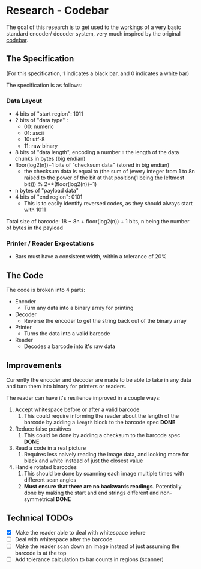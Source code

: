 # Research - Codebar

The goal of this research is to get used to the workings of a very basic standard encoder/ decoder system, very much inspired by the original [codebar](https://en.wikipedia.org/wiki/Codabar).

## The Specification

(For this specification, 1 indicates a black bar, and 0 indicates a white bar)

The specification is as follows:

### Data Layout

- 4 bits of "start region": 1011
- 2 bits of "data type" :
  - 00: numeric
  - 01: ascii
  - 10: utf-8
  - 11: raw binary
- 8 bits of "data length", encoding a number `n` the length of the data chunks in bytes (big endian)
- floor(log2(n))+1 bits of "checksum data" (stored in big endian)
  - the checksum data is equal to (the sum of (every integer from 1 to 8n raised to the power of the bit at that position(1 being the leftmost bit))) % 2**(floor(log2(n))+1)
- n bytes of "payload data"
- 4 bits of "end region": 0101
  - This is to easily identify reversed codes, as they should always start with 1011

Total size of barcode: 18 + 8n + floor(log2(n)) + 1 bits, n being the number of bytes in the payload

### Printer / Reader Expectations

- Bars must have a consistent width, within a tolerance of 20%

## The Code

The code is broken into 4 parts:

- Encoder
  - Turn any data into a binary array for printing
- Decoder
  - Reverse the encoder to get the string back out of the binary array
- Printer
  - Turns the data into a valid barcode
- Reader
  - Decodes a barcode into it's raw data

## Improvements

Currently the encoder and decoder are made to be able to take in any data and turn them into binary for printers or readers.

The reader can have it's resilience improved in a couple ways:

1. Accept whitespace before or after a valid barcode
   1. This could require informing the reader about the length of the barcode by adding a `length` block to the barcode spec **DONE**
2. Reduce false positives
   1. This could be done by adding a checksum to the barcode spec **DONE**
3. Read a code in a real picture
   1. Requires less naively reading the image data, and looking more for black and white instead of just the closest value
4. Handle rotated barcodes
   1. This should be done by scanning each image multiple times with different scan angles
   2. **Must ensure that there are no backwards readings**. Potentially done by making the start and end strings different and non-symmetrical **DONE**

## Technical TODOs

- [X] Make the reader able to deal with whitespace before
- [ ] Deal with whitespace after the barcode
- [ ] Make the reader scan down an image instead of just assuming the barcode is at the top
- [ ] Add tolerance calculation to bar counts in regions (scanner)
